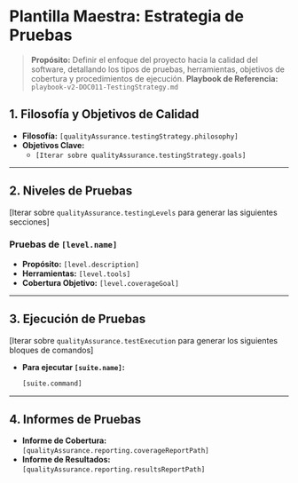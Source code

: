 # Plantilla Maestra: Estrategia de Pruebas

> **Propósito:** Definir el enfoque del proyecto hacia la calidad del software, detallando los tipos de pruebas, herramientas, objetivos de cobertura y procedimientos de ejecución.
> **Playbook de Referencia:** `playbook-v2-DOC011-TestingStrategy.md`

<!-- 
  INSTRUCCIONES PARA LA IA (QA Agent):
  - Tu misión es generar y mantener este documento, asegurando que siempre refleje con precisión la `qualityAssurance` definida en el `master_blueprint.json`.
-->

## 1. Filosofía y Objetivos de Calidad

-   **Filosofía:** `[qualityAssurance.testingStrategy.philosophy]`
-   **Objetivos Clave:**
    -   `[Iterar sobre qualityAssurance.testingStrategy.goals]`

---

## 2. Niveles de Pruebas

[Iterar sobre `qualityAssurance.testingLevels` para generar las siguientes secciones]

### Pruebas de `[level.name]`

-   **Propósito:** `[level.description]`
-   **Herramientas:** `[level.tools]`
-   **Cobertura Objetivo:** `[level.coverageGoal]`

---

## 3. Ejecución de Pruebas

[Iterar sobre `qualityAssurance.testExecution` para generar los siguientes bloques de comandos]

-   **Para ejecutar `[suite.name]`:**
    ```bash
    [suite.command]
    ```

---

## 4. Informes de Pruebas

-   **Informe de Cobertura:** `[qualityAssurance.reporting.coverageReportPath]`
-   **Informe de Resultados:** `[qualityAssurance.reporting.resultsReportPath]`
